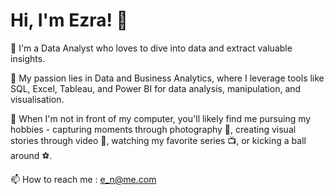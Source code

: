 # Hi, I'm Ezra! 👋

👋 I'm a Data Analyst who loves to dive into data and extract valuable insights.

👀 My passion lies in Data and Business Analytics, where I leverage tools like SQL, Excel, Tableau, and Power BI for data analysis, manipulation, and visualisation.

🌱 When I'm not in front of my computer, you'll likely find me pursuing my hobbies - capturing moments through photography 📸, creating visual stories through video 🎥, watching my favorite series 📺, or kicking a ball around ⚽.

📫 How to reach me : e_n@me.com
